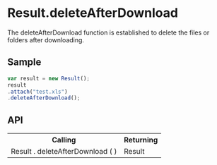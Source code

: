 <H1>Result.deleteAfterDownload</H1>

The deleteAfterDownload function is established to delete the files or folders after downloading.

<h2>Sample</h2>

```javascript
var result = new Result();
result
.attach("test.xls")
.deleteAfterDownload();
```

<h2>API</h2>

<table>
<tr><th>Calling</th><th>Returning</th></tr>
<tr><td>Result . deleteAfterDownload ( )</td><td>Result</td></tr>
</table>


